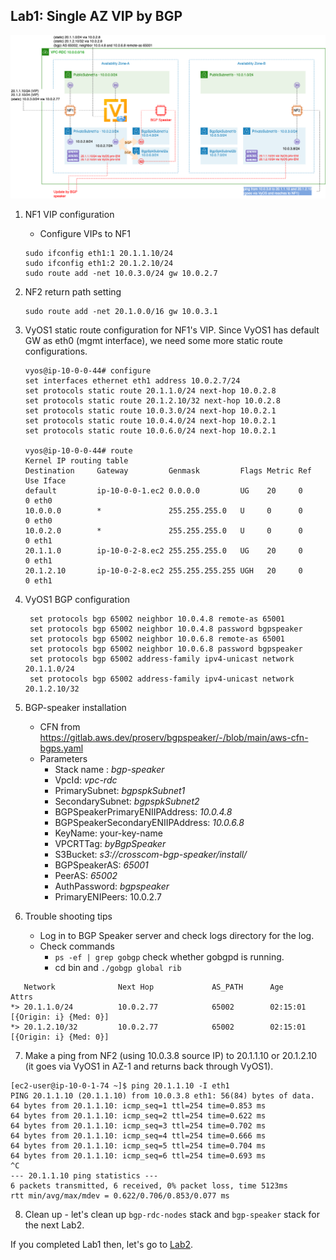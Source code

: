 ## Lab1: Single AZ VIP by BGP

![bgp-speaker-tc1](../image/bgp-speaker-tc1.png)



1. NF1 VIP configuration 

   * Configure VIPs to NF1

   ````
   sudo ifconfig eth1:1 20.1.1.10/24
   sudo ifconfig eth1:2 20.1.2.10/24
   sudo route add -net 10.0.3.0/24 gw 10.0.2.7
   ````

2. NF2 return path setting

   ````
   sudo route add -net 20.1.0.0/16 gw 10.0.3.1
   ````

3. VyOS1 static route configuration for NF1's VIP. Since VyOS1 has default GW as eth0 (mgmt interface), we need some more static route configurations. 

   ````
   vyos@ip-10-0-0-44# configure
   set interfaces ethernet eth1 address 10.0.2.7/24
   set protocols static route 20.1.1.0/24 next-hop 10.0.2.8
   set protocols static route 20.1.2.10/32 next-hop 10.0.2.8
   set protocols static route 10.0.3.0/24 next-hop 10.0.2.1
   set protocols static route 10.0.4.0/24 next-hop 10.0.2.1
   set protocols static route 10.0.6.0/24 next-hop 10.0.2.1
   
   vyos@ip-10-0-0-44# route
   Kernel IP routing table
   Destination     Gateway         Genmask         Flags Metric Ref    Use Iface
   default         ip-10-0-0-1.ec2 0.0.0.0         UG    20     0        0 eth0
   10.0.0.0        *               255.255.255.0   U     0      0        0 eth0
   10.0.2.0        *               255.255.255.0   U     0      0        0 eth1
   20.1.1.0        ip-10-0-2-8.ec2 255.255.255.0   UG    20     0        0 eth1
   20.1.2.10       ip-10-0-2-8.ec2 255.255.255.255 UGH   20     0        0 eth1
   ````

4. VyOS1 BGP configuration

   ````
    set protocols bgp 65002 neighbor 10.0.4.8 remote-as 65001
    set protocols bgp 65002 neighbor 10.0.4.8 password bgpspeaker
    set protocols bgp 65002 neighbor 10.0.6.8 remote-as 65001
    set protocols bgp 65002 neighbor 10.0.6.8 password bgpspeaker
    set protocols bgp 65002 address-family ipv4-unicast network 20.1.1.0/24
    set protocols bgp 65002 address-family ipv4-unicast network 20.1.2.10/32
   ````

5. BGP-speaker installation
   * CFN from https://gitlab.aws.dev/proserv/bgpspeaker/-/blob/main/aws-cfn-bgps.yaml
   * Parameters
     * Stack name : *bgp-speaker*
     * VpcId: *vpc-rdc*
     * PrimarySubnet: *bgpspkSubnet1*
     * SecondarySubnet: *bgpspkSubnet2*
     * BGPSpeakerPrimaryENIIPAddress: *10.0.4.8*
     * BGPSpeakerSecondaryENIIPAddress: *10.0.6.8*
     * KeyName: your-key-name
     * VPCRTTag: *byBgpSpeaker*
     * S3Bucket: *s3://crosscom-bgp-speaker/install/*
     * BGPSpeakerAS: *65001*
     * PeerAS: *65002*
     * AuthPassword: *bgpspeaker*
     * PrimaryENIPeers: 10.0.2.7

6. Trouble shooting tips
   * Log in to BGP Speaker server and check logs directory for the log. 
   * Check commands
     * `ps -ef | grep gobgp` check whether gobgpd is running. 
     * cd bin and `./gobgp global rib`

````
   Network              Next Hop             AS_PATH      Age        Attrs
*> 20.1.1.0/24          10.0.2.77            65002        02:15:01   [{Origin: i} {Med: 0}]
*> 20.1.2.10/32         10.0.2.77            65002        02:15:01   [{Origin: i} {Med: 0}]
````

7. Make a ping from NF2 (using 10.0.3.8 source IP) to 20.1.1.10 or 20.1.2.10 (it goes via VyOS1 in AZ-1 and returns back through VyOS1).

````
[ec2-user@ip-10-0-1-74 ~]$ ping 20.1.1.10 -I eth1
PING 20.1.1.10 (20.1.1.10) from 10.0.3.8 eth1: 56(84) bytes of data.
64 bytes from 20.1.1.10: icmp_seq=1 ttl=254 time=0.853 ms
64 bytes from 20.1.1.10: icmp_seq=2 ttl=254 time=0.622 ms
64 bytes from 20.1.1.10: icmp_seq=3 ttl=254 time=0.702 ms
64 bytes from 20.1.1.10: icmp_seq=4 ttl=254 time=0.666 ms
64 bytes from 20.1.1.10: icmp_seq=5 ttl=254 time=0.704 ms
64 bytes from 20.1.1.10: icmp_seq=6 ttl=254 time=0.693 ms
^C
--- 20.1.1.10 ping statistics ---
6 packets transmitted, 6 received, 0% packet loss, time 5123ms
rtt min/avg/max/mdev = 0.622/0.706/0.853/0.077 ms
````

8. Clean up - let's clean up `bgp-rdc-nodes` stack and `bgp-speaker` stack for the next Lab2. 



If you completed Lab1 then, let's go to [Lab2](https://github.com/crosscom/aws-handson-lab-bgpspeaker/tree/main/Lab2).

